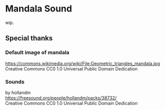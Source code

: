 # Mandala Sound
wip.

## Special thanks

### Default image of mandala

https://commons.wikimedia.org/wiki/File:Geometric_triangles_mandala.jpg  
Creative Commons CC0 1.0 Universal Public Domain Dedication

### Sounds
by hollandm  
https://freesound.org/people/hollandm/packs/38732/  
Creative Commons CC0 1.0 Universal Public Domain Dedication

